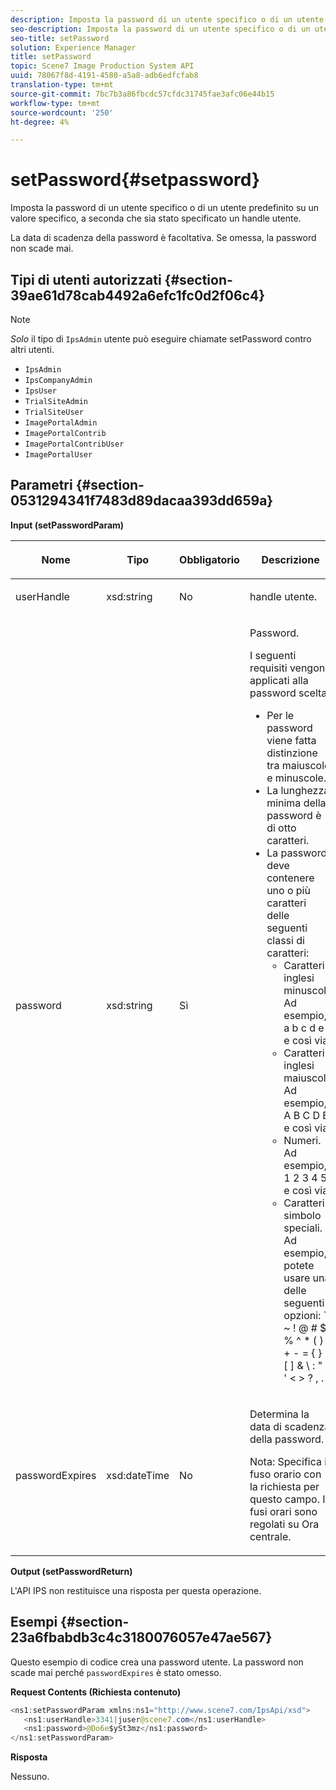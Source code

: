 ```yaml
---
description: Imposta la password di un utente specifico o di un utente predefinito su un valore specifico, a seconda che sia stato specificato un handle utente.
seo-description: Imposta la password di un utente specifico o di un utente predefinito su un valore specifico, a seconda che sia stato specificato un handle utente.
seo-title: setPassword
solution: Experience Manager
title: setPassword
topic: Scene7 Image Production System API
uuid: 78067f8d-4191-4580-a5a8-adb6edfcfab8
translation-type: tm+mt
source-git-commit: 7bc7b3a86fbcdc57cfdc31745fae3afc06e44b15
workflow-type: tm+mt
source-wordcount: '250'
ht-degree: 4%

---
```



# setPassword{#setpassword}

Imposta la password di un utente specifico o di un utente predefinito su un valore specifico, a seconda che sia stato specificato un handle utente.

La data di scadenza della password è facoltativa. Se omessa, la password non scade mai.

## Tipi di utenti autorizzati {#section-39ae61d78cab4492a6efc1fc0d2f06c4}

>[!NOTE]
>
>*Solo* il tipo di  `IpsAdmin` utente può eseguire chiamate setPassword contro altri utenti.

* `IpsAdmin`
* `IpsCompanyAdmin`
* `IpsUser`
* `TrialSiteAdmin`
* `TrialSiteUser`
* `ImagePortalAdmin`
* `ImagePortalContrib`
* `ImagePortalContribUser`
* `ImagePortalUser`

## Parametri {#section-0531294341f7483d89dacaa393dd659a}

**Input (setPasswordParam)**

<table id="table_BF54512811344E0B979C5070354E8048"> 
 <thead> 
  <tr> 
   <th colname="col1" class="entry"> <p>Nome </p> </th> 
   <th colname="col2" class="entry"> <p>Tipo </p> </th> 
   <th colname="col3" class="entry"> <p>Obbligatorio </p> </th> 
   <th colname="col4" class="entry"> <p>Descrizione </p> </th> 
  </tr> 
 </thead>
 <tbody> 
  <tr> 
   <td colname="col1"> <p> <span class="codeph"> <span class="varname"> userHandle  </span> </span> </p> </td> 
   <td colname="col2"> <p> <span class="codeph"> xsd:string  </span> </p> </td> 
   <td colname="col3"> <p>No </p> </td> 
   <td colname="col4"> <p>handle utente. </p> </td> 
  </tr> 
  <tr> 
   <td colname="col1"> <p> <span class="codeph"> <span class="varname"> password  </span> </span> </p> </td> 
   <td colname="col2"> <p> <span class="codeph"> xsd:string  </span> </p> </td> 
   <td colname="col3"> <p>Sì </p> </td> 
   <td colname="col4"> <p>Password. </p> <p>I seguenti requisiti vengono applicati alla password scelta: </p> <p> 
     <ul id="ul_E5BE3621127C476788412174584075B3"> 
      <li id="li_0132852AFD774659A0224C450F19418C">Per le password viene fatta distinzione tra maiuscole e minuscole. </li> 
      <li id="li_71224B3A89C8461AB689BAD383EC8CEA">La lunghezza minima della password è di otto caratteri. </li> 
      <li id="li_C21B6843EA734D1ABE0580185F775408">La password deve contenere uno o più caratteri delle seguenti classi di caratteri: 
       <ul id="ul_D5D3911AD6214035BBD2AB8350A459C7"> 
        <li id="li_6E3F084100104F2CBCF130EF8852C7B7">Caratteri inglesi minuscoli. Ad esempio, <span class="codeph"> a b c d e </span> e così via </li> 
        <li id="li_1FDED8D7348842BC857320D797D41217">Caratteri inglesi maiuscoli. Ad esempio, <span class="codeph"> A B C D E </span> e così via. </li> 
        <li id="li_C3C4D5412AA749F3B78F37B2B696CF80">Numeri. Ad esempio, <span class="codeph"> 1 2 3 4 5 </span> e così via. </li> 
        <li id="li_2730798F26E74B878BEDE510CD06D8DD">Caratteri simbolo speciali. Ad esempio, potete usare una delle seguenti opzioni: <span class="codeph"> ` ~ ! @ # $ % ^ * ( ) _ + - = { } | [ ] &amp; \ : " ; ' &lt; &gt; ? , . / </span> </li> 
       </ul> </li> 
     </ul> </p> </td> 
  </tr> 
  <tr> 
   <td colname="col1"> <p> <span class="codeph"> <span class="varname"> passwordExpires  </span> </span> </p> </td> 
   <td colname="col2"> <p> <span class="codeph"> xsd:dateTime  </span> </p> </td> 
   <td colname="col3"> <p>No </p> </td> 
   <td colname="col4"> <p>Determina la data di scadenza della password. <p>Nota:  Specifica il fuso orario con la richiesta per questo campo. I fusi orari sono regolati su Ora centrale. </p> </p> </td> 
  </tr> 
 </tbody> 
</table>

**Output (setPasswordReturn)**

L&#39;API IPS non restituisce una risposta per questa operazione.

## Esempi {#section-23a6fbabdb3c4c3180076057e47ae567}

Questo esempio di codice crea una password utente. La password non scade mai perché `passwordExpires` è stato omesso.

**Request Contents (Richiesta contenuto)**

```java
<ns1:setPasswordParam xmlns:ns1="http://www.scene7.com/IpsApi/xsd">  
   <ns1:userHandle>3341|juser@scene7.com</ns1:userHandle> 
   <ns1:password>@Do6e$ySt3mz</ns1:password> 
</ns1:setPasswordParam>
```

**Risposta**

Nessuno.

